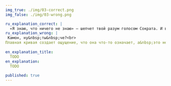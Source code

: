 ```yaml
---
img_true: ./img/03-correct.png
img_false: ./img/03-wrong.png

ru_explanation_correct: |
  «Я знаю, что ничего не знаю» — шепчет твой разум голосом Сократа. И вы оба правы: значения между точками неизвестны, а значит соединять их может только безопасная прямая.
ru_explanation_wrong: |
 Камон, ну&nbsp;ты&nbsp;че?<br>
Плавная кривая создает ощущение, что она что-то означает, а&nbsp;это не&nbsp;так. Ты&nbsp;же не&nbsp;знаешь, как именно менялись значения. Для нескольких точек с&nbsp;достоверными значениями выбирай простой и&nbsp;безопасный способ&nbsp;&mdash; соединяй их&nbsp;прямой линией.
  
en_explanation_title:
  TODO
en_explanation:
  TODO
  
published: true
---
```



